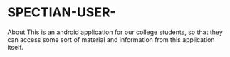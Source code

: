 # SPECTIAN-USER-
About This is an android application for our college students, so that they can access some sort of material and information from this application itself.
